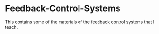 # Feedback-Control-Systems

This contains some of the materials of the feedback control systems that I teach.
